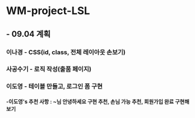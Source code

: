 # WM-project-LSL

## - 09.04 계획
### 이나경 - CSS(id, class, 전체 레이아웃 손보기)
### 사공수기 - 로직 작성(출품 페이지)
### 이도영 - 테이블 만들고, 로그인 폼 구현

#### -이도영's 추천 사항 : ~님 안녕하세요 구현 추천, 손님 가능 추천, 회원가입 완료 구현해보기
